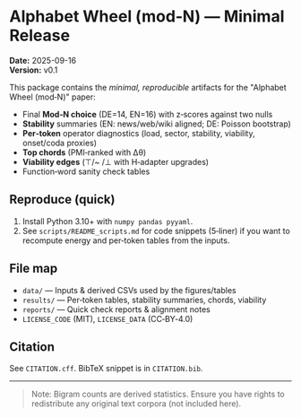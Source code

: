 # Alphabet Wheel (mod‑N) — Minimal Release

**Date:** 2025-09-16  
**Version:** v0.1

This package contains the *minimal, reproducible* artifacts for the "Alphabet Wheel (mod‑N)" paper:
- Final **Mod‑N choice** (DE=14, EN=16) with z‑scores against two nulls
- **Stability** summaries (EN: news/web/wiki aligned; DE: Poisson bootstrap)
- **Per‑token** operator diagnostics (load, sector, stability, viability, onset/coda proxies)
- **Top chords** (PMI‑ranked with Δθ)
- **Viability edges** (⊤/~ /⊥ with H‑adapter upgrades)
- Function‑word sanity check tables

## Reproduce (quick)
1. Install Python 3.10+ with `numpy pandas pyyaml`.
2. See `scripts/README_scripts.md` for code snippets (5‑liner) if you want to recompute energy and per‑token tables from the inputs.

## File map
- `data/` — Inputs & derived CSVs used by the figures/tables
- `results/` — Per‑token tables, stability summaries, chords, viability
- `reports/` — Quick check reports & alignment notes
- `LICENSE_CODE` (MIT), `LICENSE_DATA` (CC‑BY‑4.0)

## Citation
See `CITATION.cff`. BibTeX snippet is in `CITATION.bib`.

---

> Note: Bigram counts are derived statistics. Ensure you have rights to redistribute any original text corpora (not included here).
